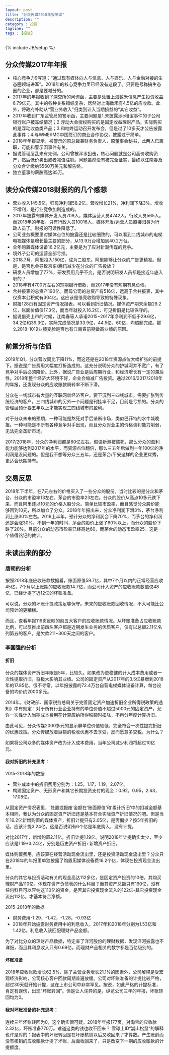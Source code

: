 ```yaml
---
layout: post
title: "分众传媒2018年报简读"
description: ""
category : 投资
tagline: ""
tags : [投资]
---
```

{% include JB/setup %}


## 分众传媒2017年年报

* 核心竞争力9写道：“通过现有媒体向人与信息、人与娱乐、人与金融对接的生态圈领域进军”。2018年的核心竞争力里已经没有这段了。只要是号称搞生态圈的企业，都是要减分的。
* 2017年的年报收到了深交所的问询函，主要是处置上海数禾信息产生投资收益6.79亿元。其中的各种关系错综复杂，居然对上海数禾有4.5亿的应收款。此外，将政府补助从“营业外收入”归类到计入当期损益的“其它收益”。
* 2017年收到广东监管局的警示函，主要问题是1.未披露涉e租宝事件的子公司银行账户被冻结情况；2.浮动大会授权购买的是固定收益理财产品，实际购买的是浮动收益类产品；3.和咕咚运动召开发布会，但是过了10多天才公告披露此事件；4.与WME/IMG中国签订的商业合作协议，披露过于简单。
* 2018年年报显示，被警示的原总裁兼财务负责人，原董事会秘书，此两人已离职，可能和警示函事件有关。
* 据说管理层乱来有先例，公司曾被浑水狙击，核心问题就是公司高价收购资产，然后低价卖出或者减值注销。问题虽然没有被完全证实，最终以江南春及分众合计缴纳5560万美元和解告终。
* 独立董事的薪酬高达85万。


## 读分众传媒2018财报的的几个感想

* 营业收入145.5亿，归母净利润58.2亿。营收增长21%，净利润下降3%。增收不增利，是行业竞争加剧造成的。
* 2017年披露有媒体开发人员709人，媒体运营人员4742人，行政人员565人。而2018年的年报，只有行政人员10016人，媒体开发/运营人员直接归类为行政人员了。财报的可读性降低了。
* 公司业务概要里对媒体点位的披露还是比较细致的，可以看到二线城市的电梯电视媒体是增长最主要的部分，从13.9万台增加到40.2万台。
* 全年购置媒体设备16.2亿元，主要是为了应对新潮传媒的竞争。
* 境外子公司的运营全部亏损。
* 2018.7月，阿里投入150亿，成为二股东。阿里能够让分众的广告更精准。但是，是否也会导致京东/腾讯减少在分众的广告投放？
* 研发人员增加了77%，研发费用几乎不变，是否说明研发人员都是接近年底入职的？
* 2018年有4700万左右的短期银行借款，而2017年没有短期有息负债。
* 合并报表的总资产190亿。而母公司的总资产有516亿，远高于合并报表，其中仅资本公积就有304亿。这应该是借壳收购导致的特殊现象。
* 财报128页有固定资产情况报表，可以看到折旧情况。媒体资产期末余额29.2亿，账面价值仅17.3亿，而当年就投入16.2亿，可见折旧是比较保守的。
* 据说借壳上市的时候，江南春等人承诺2015~2017年净利润不低于29.6亿，34.2亿和39.3亿，实际完成情况是33.9亿，44.5亿，60亿，均超额完成。那么2018-1019业绩变脸是否也有江南春前期做高业绩的原因。



## 前景分析与估值

2019年Q1，分众营收同比下降11%，而这还是在2018年资源点位大幅扩张的前提下。据说是广告费用大幅度打折造成的。这充分说明分众的护城河并不宽广，有了竞争对手后必须降价。此外，据说广告业是后周期行业，和经济增长有一定的滞后性。2018年整个经济大环境不好，企业会缩减广告投资。通过2016/2017/2018年的年报，还发现分众的应收账款周转率不断下滑。

分众在一线城市有大量的互联网新经济客户，要下沉到三四线城市，需要扩张到传统经济的客户。三四线城市的另外一个问题是刊挂率不足，目前是亏损的。分众的管理层预计要五年以上才能实现三四线城市的盈利。

对于分众未来的预期，一种可能是熬死对手后垄断市场，类似巴菲特的水牛城晚报。一种可能是不断有各种竞争对手出现，而且分众对业主的价格谈判能力削弱，无法完全垄断市场。

2017/2018年，分众的净利润都是60亿左右。假设新潮被熬死，那么分众的盈利能力能够达到2017年的水平，而资源点位翻倍，那么三五年后做到一年100亿的净利润是没问题的。但是我不想等分众三五年，还是茅台/平安这样的企业更优秀，更适合长期持有。


## 交易反思

2018年下半年，在7元左右的价格买入了一些分众的股份。当时比较的是分众和茅台，分众的市盈率13左右，茅台的市盈率23左右。分众的股价从高点10多元跌下来，而且阿里还以10元的价格入股分众。简单比较市盈率，而且感觉分众股价能够回到10元，所以加仓了分众。2018年年报出来，分众净利润下滑3%，茅台净利润上涨30%左右。2019上半年，预计分众的净利润会下降70%，而茅台的净利润还是会涨30%。不到一年的时间，茅台的股价上涨了60%以上，而分众的股价下跌了20%。目前分众的动态市盈率已经高达60，而茅台的动态市盈率25。这是一个值得铭记的教训。


## 未读出来的部分

### 唐朝的分析

按照2018年底应收账款数据看，账面原值59.7亿，其中7个月以内的正常经营应收45亿，7个月以上账期的应收账款14.7亿，而公司计入资产的应收账款数值仅48亿，已经计提了近12亿的坏账准备。

可以说，分众的坏账计提政策足够保守。未来的应收账款回收情况，不大可能比公司预计的更糟糕。

而且，查看年报119页反映的前五大客户的应收账款情况。从坏账准备占应收账款比例，可以反推出前四名客户都是近期发生业务的优质客户，仅有以总额2.11亿名列第五的客户，是欠款211~300天之间的客户。


### 李国强的分析

#### 折旧

分众的媒体资产折旧年限是5年，比较久。如果改为更稳健的计入成本费用或者一次性提取折旧，将极大影响其业绩。公司的固定资产从2017年的3.5亿暴增到2018年的17.85亿，很不寻常。以年报披露的72.4万台自营电梯媒体设备计算，每台设备的均价约2000多元。

2014年，《财政部、国家税务总局关于完善固定资产加速折旧企业所得税政策的通知》中有规定：对于所有行业企业持有的单位价值不超过5000元的固定资产，允许一次性计入当期成本费用在计算应纳所得税额时扣除，不再分年度计算折旧。

由此可见，分众传媒2000多元的显示屏单位价值较低，完全符合一次性提完折旧的优惠政策。分众传媒放着巨额的税收优惠不去享受，反而愿意多交税，为什么？

如果将公司众多的媒体资产改为计入成本费用，当年公司减少利润将超过10亿元。

#### 我对折旧的补充思考：

2015-2018年的数据

* 营业成本中的折旧费用分别为：1.25，1.17，1.19，2.07亿。
* 构建固定资产、无形资产和其它长期投资支付的现金：0.92，0.95，2.63，17.08亿。


从固定资产情况表里，‘处置或报废’金额在‘账面原值’和‘累计折旧’中的扣减金额基本相同，我认为分众的固定资产折旧还是基本符合实际资产折旧情况的吧。但是当年16.2亿新增购置的媒体资产，折旧计提只有2.05亿，是否偏少？按5年折旧的话，应该计提3.24亿。这是否说明有6个亿是年底购入，没有计提。

对比2017年，新增购置2.11亿，折旧计提1.19亿。说明2018年计提确实太少，至少应该是1.19+3.24亿，分别是历史资产折旧+新增资产折旧。


媒体购置费用，应该算在经营活动现金流出里，还是投资活动现金流出里？分众只在2018年的年报里单独披露了购置用媒体设备费16.2个亿，体现在投资现金流出里。

分众的其它与投资活动有关的现金高达112多亿，是固定资产投资的10倍。其购买理财产品110亿，体现在资产负债表的什么科目？而其资产总额只有190亿，没有任何科目可以容纳这110亿的资金。是否其它投资现金流入的122亿-其它投资现金流出112亿，才基本符合净额。

2015-2018年的数据

* 财务费用-1.29，-1.42，-1.28，-0.93亿
* 2018年开始披露财务费用中的利息收入，2017年和2018年分别为1.53亿和1.42亿。利息收入该匹配理财产品金额。

为了对比分众的理财产品数据，特定查了洋河股份的理财数据，发现洋河披露也不详细，而且其利息收入只有0.69亿，而理财产品相关的数字都是百亿级别的。

#### 坏账准备

2018年应收账款增长62.5%，除了主营业务增长21.1%的因素外，公司解释是受宏观经济影响，公司核心客户回款周期普遍放缓。公司对坏账准备的计提比较严格，超过30天就开始计提，这在上市公司中非常罕见。按说，如此严格的计提标准，肯定有误伤，出现“坏账转回”。但是让人诧异的是，纵览公司三年的年报，坏账转回均为0。

#### 我对坏账准备的补充思考：

连续三年坏账转回为0，这个确实很可疑。2018年年报177页，对淘宝的应收款2.32亿，坏账准备770万。难道这类的钱也收不回来？
雪球上ID“嵩山松鼠”的解释也许是对的：报表中的坏账转回是在坏账核销以后又收回来了才算数。产生账龄而没有核销的应收账款计提了坏账，后面收回来了，只是改变下一期的应收账款的计提额度。
